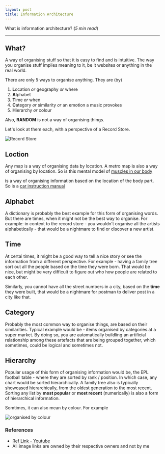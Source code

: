 ```yaml
---
layout: post
title: Information Architecture
---
```


What is information architecture? (_5 min read_)

-----

## What?

A way of organising stuff so that it is easy to find and is intuitive. The way you organise stuff implies meaning to it, be it websites or anything in the real world.

There are only 5 ways to organise anything. They are (by)

1. **L**ocation _or_ geography _or_ where
2. **A**lphabet
3. **T**ime _or_ when
4. **C**ategory _or_ similarity _or_ an emotion a music provokes
5. **H**ierarchy _or_ colour

Also, **RANDOM** is not a way of organising things.

Let's look at them each, with a perspective of a Record Store.

![Record Store](https://3m84r11gpx1j11puas2g5wfl-wpengine.netdna-ssl.com/wp-content/uploads/2017/11/RecordStore2.jpg)

## Loction

Any map is a way of organising data by location. A metro map is also a way of organising by location. So is this mental model of [muscles in our body](https://www.biologycorner.com/anatomy/muscles/muscles_labeling/muscles_overall_label_key.jpg)

is a way of organising information based on the location of the body part. So is a [car instruction manual](https://lib.store.yahoo.net/lib/motobooks/1970-chevrolet-factory-assembly-instruction-manual-sample-page.jpg)

## Alphabet

A dictionary is probably the best example for this form of organising words. But there are times, when it might not be the best way to organise. For example: in context to the record store - you wouldn't organise all the artists alphabetically - that would be a nightmare to find or discover a new artist.

## Time

At certai times, it might be a good way to tell a nice story or see the information from a different perspective. For example - having a family tree sort out all the people based on the time they were born. That would be nice, but might be very difficult to figure out who how people are related to each other.

Similarly, you cannot have all the street numbers in a city, based on the **time** they were built, that would be a nightmare for postman to deliver post in a city like that.

## Category

Probably the most common way to organise things, are based on their similarities. Typical example would be - items organised by categories at a super market. By doing so, you are automatically buildling an artificial relationship among these artefacts that are being grouped together, which sometimes, could be logical and sometimes not.

## Hierarchy

Popular usage of this form of organising information would be, the EPL football table - where they are sorted by rank / position. In which case, any chart would be sorted hierarchically. A family tree also is typically showcased hierarchically, from the oldest generation to the most recent. Sorting any list by **most popular** or **most recent** (numerically) is also a form of hierarchical information.

Somtimes, it can also mean by colour. For example 

![organised by colour](https://66.media.tumblr.com/d94bfd99b15308778c0152e551654e58/tumblr_pb98olsyve1qbycdbo1_1280.png)

### References

- [Ref Link - Youtube](https://www.youtube.com/watch?v=TsH8y5fbfX8)
- All image links are owned by their respective owners and not by me